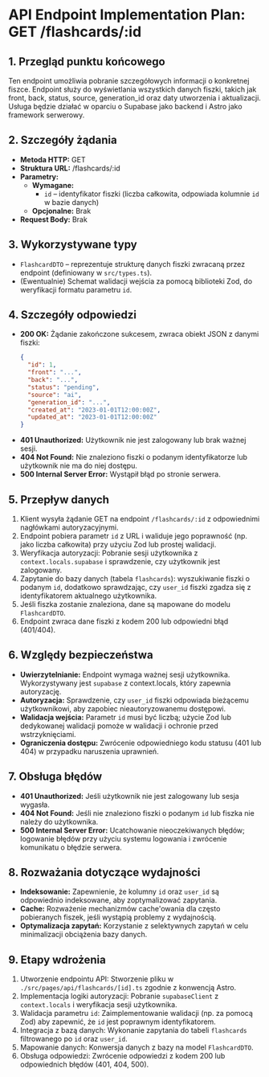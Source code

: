 # API Endpoint Implementation Plan: GET /flashcards/:id

## 1. Przegląd punktu końcowego

Ten endpoint umożliwia pobranie szczegółowych informacji o konkretnej fiszce. Endpoint służy do wyświetlania wszystkich danych fiszki, takich jak front, back, status, source, generation_id oraz daty utworzenia i aktualizacji. Usługa będzie działać w oparciu o Supabase jako backend i Astro jako framework serwerowy.

## 2. Szczegóły żądania

- **Metoda HTTP:** GET
- **Struktura URL:** /flashcards/:id
- **Parametry:**
  - **Wymagane:**
    - `id` – identyfikator fiszki (liczba całkowita, odpowiada kolumnie `id` w bazie danych)
  - **Opcjonalne:** Brak
- **Request Body:** Brak

## 3. Wykorzystywane typy

- `FlashcardDTO` – reprezentuje strukturę danych fiszki zwracaną przez endpoint (definiowany w `src/types.ts`).
- (Ewentualnie) Schemat walidacji wejścia za pomocą biblioteki Zod, do weryfikacji formatu parametru `id`.

## 4. Szczegóły odpowiedzi

- **200 OK:** Żądanie zakończone sukcesem, zwraca obiekt JSON z danymi fiszki:
  ```json
  {
    "id": 1,
    "front": "...",
    "back": "...",
    "status": "pending",
    "source": "ai",
    "generation_id": "...",
    "created_at": "2023-01-01T12:00:00Z",
    "updated_at": "2023-01-01T12:00:00Z"
  }
  ```
- **401 Unauthorized:** Użytkownik nie jest zalogowany lub brak ważnej sesji.
- **404 Not Found:** Nie znaleziono fiszki o podanym identyfikatorze lub użytkownik nie ma do niej dostępu.
- **500 Internal Server Error:** Wystąpił błąd po stronie serwera.

## 5. Przepływ danych

1. Klient wysyła żądanie GET na endpoint `/flashcards/:id` z odpowiednimi nagłówkami autoryzacyjnymi.
2. Endpoint pobiera parametr `id` z URL i waliduje jego poprawność (np. jako liczba całkowita) przy użyciu Zod lub prostej walidacji.
3. Weryfikacja autoryzacji: Pobranie sesji użytkownika z `context.locals.supabase` i sprawdzenie, czy użytkownik jest zalogowany.
4. Zapytanie do bazy danych (tabela `flashcards`): wyszukiwanie fiszki o podanym `id`, dodatkowo sprawdzając, czy `user_id` fiszki zgadza się z identyfikatorem aktualnego użytkownika.
5. Jeśli fiszka zostanie znaleziona, dane są mapowane do modelu `FlashcardDTO`.
6. Endpoint zwraca dane fiszki z kodem 200 lub odpowiedni błąd (401/404).

## 6. Względy bezpieczeństwa

- **Uwierzytelnianie:** Endpoint wymaga ważnej sesji użytkownika. Wykorzystywany jest `supabase` z context.locals, który zapewnia autoryzację.
- **Autoryzacja:** Sprawdzenie, czy `user_id` fiszki odpowiada bieżącemu użytkownikowi, aby zapobiec nieautoryzowanemu dostępowi.
- **Walidacja wejścia:** Parametr `id` musi być liczbą; użycie Zod lub dedykowanej walidacji pomoże w walidacji i ochronie przed wstrzyknięciami.
- **Ograniczenia dostępu:** Zwrócenie odpowiedniego kodu statusu (401 lub 404) w przypadku naruszenia uprawnień.

## 7. Obsługa błędów

- **401 Unauthorized:** Jeśli użytkownik nie jest zalogowany lub sesja wygasła.
- **404 Not Found:** Jeśli nie znaleziono fiszki o podanym `id` lub fiszka nie należy do użytkownika.
- **500 Internal Server Error:** Ucatchowanie nieoczekiwanych błędów; logowanie błędów przy użyciu systemu logowania i zwrócenie komunikatu o błędzie serwera.

## 8. Rozważania dotyczące wydajności

- **Indeksowanie:** Zapewnienie, że kolumny `id` oraz `user_id` są odpowiednio indeksowane, aby zoptymalizować zapytania.
- **Cache:** Rozważenie mechanizmów cache'owania dla często pobieranych fiszek, jeśli wystąpią problemy z wydajnością.
- **Optymalizacja zapytań:** Korzystanie z selektywnych zapytań w celu minimalizacji obciążenia bazy danych.

## 9. Etapy wdrożenia

1. Utworzenie endpointu API: Stworzenie pliku w `./src/pages/api/flashcards/[id].ts` zgodnie z konwencją Astro.
2. Implementacja logiki autoryzacji: Pobranie `supabaseClient` z `context.locals` i weryfikacja sesji użytkownika.
3. Walidacja parametru `id`: Zaimplementowanie walidacji (np. za pomocą Zod) aby zapewnić, że `id` jest poprawnym identyfikatorem.
4. Integracja z bazą danych: Wykonanie zapytania do tabeli `flashcards` filtrowanego po `id` oraz `user_id`.
5. Mapowanie danych: Konwersja danych z bazy na model `FlashcardDTO`.
6. Obsługa odpowiedzi: Zwrócenie odpowiedzi z kodem 200 lub odpowiednich błędów (401, 404, 500).
